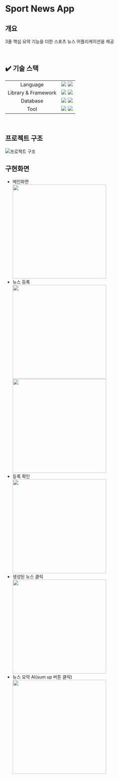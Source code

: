 # Sport News App

## 개요

3줄 핵심 요약 기능을 더한 스포츠 뉴스 어플리케이션을 제공

<br/>

## ✔️ 기술 스택
<div>
<table>
   <tr>
      <td colspan="2" align="center">
        Language
      </td>
      <td colspan="4">
        <img src="https://img.shields.io/badge/java-007396?style=for-the-badge&logo=java&logoColor=white">
        <img src="https://img.shields.io/badge/swift-F05138?style=for-the-badge&logo=swift&logoColor=white">
      </td>
   </tr>
   <tr>
      <td colspan="2" align="center">
        Library & Framework
      </td>
      <td colspan="4">
        <img src="https://img.shields.io/badge/springboot-6DB33F?style=for-the-badge&logo=springboot&logoColor=white"> 
        <img src="https://img.shields.io/badge/spring data jpa-6DB33F?style=for-the-badge&logo=springboot&logoColor=white"> 
      </td>
   </tr>
   <tr>
      <td colspan="2" align="center">
        Database
      </td>
      <td colspan="4">
        <img src="https://img.shields.io/badge/mysql-4479A1?style=for-the-badge&logo=mysql&logoColor=white">
        <img src="https://img.shields.io/badge/amazon rds-527FFF?style=for-the-badge&logo=amazonrds&logoColor=white">
      </td>
   </tr>
   <tr>
      <td colspan="2" align="center">
        Tool
      </td>
      <td colspan="4">
          <img src="https://img.shields.io/badge/intellijidea-000000?style=for-the-badge&logo=intellijidea&logoColor=white">
          <img src="https://img.shields.io/badge/xcode-147EFB?style=for-the-badge&logo=xcode&logoColor=white">
      </td>
   </tr>
</table>
</div>
<br/>

## 프로젝트 구조
![프로젝트 구조](https://github.com/jihohyeseong/IOS-mini-project/blob/main/image/%EA%B5%AC%EC%A1%B0.png)
<br/>

## 구현화면

<ul>
    <li>메인화면</li>
        <img src="https://github.com/jihohyeseong/IOS-mini-project/blob/main/image/%EB%A9%94%EC%9D%B8.png" width="300">
    <li>뉴스 등록</li>
        <img src="https://github.com/jihohyeseong/IOS-mini-project/blob/main/image/%EC%83%9D%EC%84%B1.png" width="300">
        <img src="https://github.com/jihohyeseong/IOS-mini-project/blob/main/image/%EC%83%9D%EC%84%B12.png" width="300">
    <li>등록 확인</li>
        <img src="https://github.com/jihohyeseong/IOS-mini-project/blob/main/image/%EC%A0%80%EC%9E%A5.png" width="300">
    <li>생성된 뉴스 클릭</li>
        <img src="https://github.com/jihohyeseong/IOS-mini-project/blob/main/image/%EA%B8%B0%EC%82%AC.png" width="300">
    <li>뉴스 요약 AI(sum up 버튼 클릭)</li>
        <img src="https://github.com/jihohyeseong/IOS-mini-project/blob/main/image/%EC%9A%94%EC%95%BD.png" width="300">
</ul>
